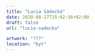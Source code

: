```yaml
---
title: "Lucia Sádecká"
date: 2020-08-17T15:02:56+02:00
draft: false
url: "lucia-sadecka"

artwork: "???"
location: "byt"
---
```

